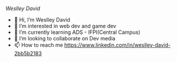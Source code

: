 <i>Weslley David</i>
- 👋 Hi, I’m Weslley David
- 👀 I’m interested in web dev and game dev
- 🌱 I’m currently learning ADS - IFPI(Central Campus) 
- 💞️ I’m looking to collaborate on Dev media
- 📫 How to reach me https://www.linkedin.com/in/weslley-david-2bb5b2183

<!---
wedexe/wedexe is a ✨ special ✨ repository because its `README.md` (this file) appears on your GitHub profile.
You can click the Preview link to take a look at your changes.
--->

